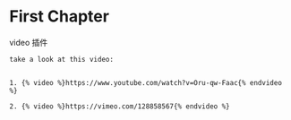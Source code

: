 # First Chapter

video 插件

```
take a look at this video:
```

```

1. {% video %}https://www.youtube.com/watch?v=Oru-qw-Faac{% endvideo %}

2. {% video %}https://vimeo.com/128858567{% endvideo %}
```



